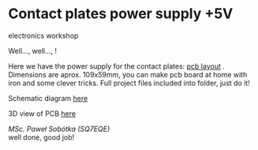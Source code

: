 # Contact plates power supply +5V
electronics workshop

Well..., well..., !

Here we have the power supply for the contact plates: [pcb layout](/power-supply-5V/fab/drawings/pcb_1x5-109x59mm-300DPI.png "PCB Layout preparet for make by yourself") . Dimensions are aprox. 109x59mm, you can make pcb board at home with iron and some clever tricks. Full project files included into folder, just do it! 

Schematic diagram [here](/power-supply-5V/fab/drawings/schematic-diagram.png "Power supply schematic diagram")

3D view of PCB [here](/power-supply-5V/fab/drawings/power-supply-5V.png)


_MSc. Paweł Sobótka (SQ7EQE)_  
well done, good job!

